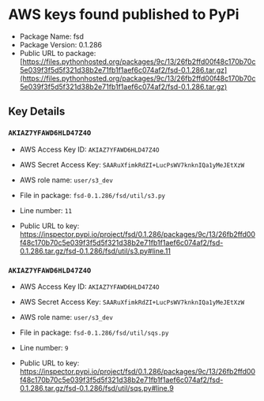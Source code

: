 # AWS keys found published to PyPi

* Package Name: fsd
* Package Version: 0.1.286
* Public URL to package: [https://files.pythonhosted.org/packages/9c/13/26fb2ffd00f48c170b70c5e039f3f5d5f321d38b2e71fb1f1aef6c074af2/fsd-0.1.286.tar.gz](https://files.pythonhosted.org/packages/9c/13/26fb2ffd00f48c170b70c5e039f3f5d5f321d38b2e71fb1f1aef6c074af2/fsd-0.1.286.tar.gz)

## Key Details

### `AKIAZ7YFAWD6HLD47Z4O`

* AWS Access Key ID: `AKIAZ7YFAWD6HLD47Z4O`
* AWS Secret Access Key: `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` 
* AWS role name: `user/s3_dev`
* File in package: `fsd-0.1.286/fsd/util/s3.py`
* Line number: `11`

* Public URL to key: https://inspector.pypi.io/project/fsd/0.1.286/packages/9c/13/26fb2ffd00f48c170b70c5e039f3f5d5f321d38b2e71fb1f1aef6c074af2/fsd-0.1.286.tar.gz/fsd-0.1.286/fsd/util/s3.py#line.11



### `AKIAZ7YFAWD6HLD47Z4O`

* AWS Access Key ID: `AKIAZ7YFAWD6HLD47Z4O`
* AWS Secret Access Key: `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` 
* AWS role name: `user/s3_dev`
* File in package: `fsd-0.1.286/fsd/util/sqs.py`
* Line number: `9`

* Public URL to key: https://inspector.pypi.io/project/fsd/0.1.286/packages/9c/13/26fb2ffd00f48c170b70c5e039f3f5d5f321d38b2e71fb1f1aef6c074af2/fsd-0.1.286.tar.gz/fsd-0.1.286/fsd/util/sqs.py#line.9


